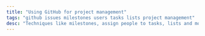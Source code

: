 ```yaml
---
title: "Using GitHub for project management"
tags: "github issues milestones users tasks lists project management"
desc: "Techniques like milestones, assign people to tasks, lists and more to use GitHub as a large-scale project management tool."
---
```

